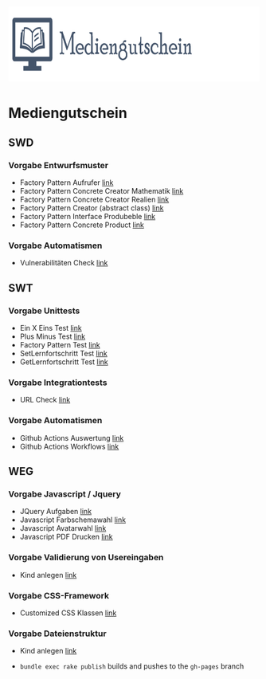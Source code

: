 
# <img src="./modularbeit/www/public/images/Logo.png" height=150 alt="Mediengutschein" />

# Mediengutschein

## SWD
### Vorgabe Entwurfsmuster
- Factory Pattern Aufrufer [link](./modularbeit/www/model/lerneinheiten/LerninhaltModel.php)
- Factory Pattern Concrete Creator Mathematik [link](./modularbeit/www/model/lerneinheiten/ConcreteCreatorMathe.php)
- Factory Pattern Concrete Creator Realien [link](./modularbeit/www/model/lerneinheiten/ConcreteCreatorRealien.php)
- Factory Pattern Creator (abstract class) [link](./modularbeit/www/model/lerneinheiten/Creator.php)
- Factory Pattern Interface Produbeble [link](./modularbeit/www/model/lerneinheiten/Produceble.php)
- Factory Pattern Concrete Product [link](./modularbeit/www/model/lerneinheiten/EinXEins.php)

### Vorgabe Automatismen
- Vulnerabilitäten Check [link](./.github/workflows/vulnacheck.yml)
## SWT
### Vorgabe Unittests

- Ein X Eins Test  [link](./tests/EinXEinsTest.php)
- Plus Minus Test  [link](./tests/PlusMinusTest.php)
- Factory Pattern Test  [link](./tests/FactoryTest.php)
- SetLernfortschritt Test  [link](./tests/SetLernfortschrittTest.php)
- GetLernfortschritt Test  [link](./tests/GetLernfortschrittTest.php)

### Vorgabe Integrationtests
- URL Check  [link](./.github/workflows/urlcheck.yml)

### Vorgabe Automatismen
- Github Actions Auswertung [link](https://github.com/KlausBuderer/Modularbeit-M3_M4/actions)
- Github Actions Workflows [link](./.github/workflows/)

## WEG

### Vorgabe Javascript / Jquery
- JQuery Aufgaben [link](./modularbeit/www/public/js/aufgaben.js)
- Javascript Farbschemawahl [link](./modularbeit/www/public/js/color.js)
- Javascript Avatarwahl [link](./modularbeit/www/public/js/avatar.js)
- Javascript PDF Drucken [link](./modularbeit/www/public/js/mg_verwaltung.js)

### Vorgabe Validierung von Usereingaben
- Kind anlegen [link](./modularbeit/www/features/eltern/kind_hinzufuegen/kind_hinzufuegen_controller.php)

### Vorgabe CSS-Framework
- Customized CSS Klassen [link](./modularbeit/www/public/css/customized.css)

### Vorgabe Dateienstruktur
- Kind anlegen [link](./modularbeit/www/public)


- `bundle exec rake publish` builds and pushes to the `gh-pages` branch

